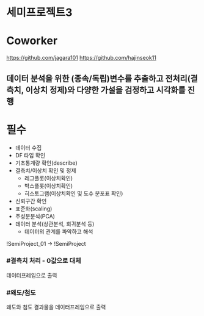 # 세미프로젝트3

# Coworker
https://github.com/jagara101
https://github.com/hajinseok11

## 데이터 분석을 위한 (종속/독립)변수를 추출하고 전처리(결측치, 이상치 정제)와 다양한 가설을 검정하고 시각화를 진행

# 필수
- 데이터 수집
- DF 타입 확인
- 기초통계량 확인(describe)
- 결측치/이상치 확인 및 정제
    - 레그플롯(이상치확인)
    - 박스플롯(이상치확인)
    - 히스토그램(이상치확인 및 도수 분포표 확인)
- 신뢰구간 확인
- 표준화(scaling)
- 주성분분석(PCA)
- 데이터 분석(상관분석, 회귀분석 등)
    - 데이터의 관계를 파악하고 해석


!SemiProject_01 -> !SemiProject
### #결측치 처리 - 0값으로 대체
데이터프레임으로 출력

### #왜도/첨도
왜도와 첨도 결과물을 데이터프레임으로 출력
